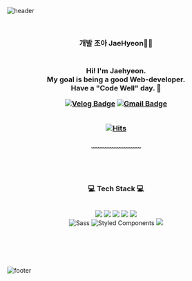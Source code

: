 ![header](https://capsule-render.vercel.app/api?type=waving&&color=gradient&height=100&section=header&fontSize=90)


<div align = "center">

<br/>
<h3>개발 조아 JaeHyeon🧟‍♂️<h3><br/>
Hi! I'm Jaehyeon.<br/>
My goal is being a good Web-developer.<br/>
Have a "Code Well" day. 👼

 
 [![Velog Badge](http://img.shields.io/badge/-VELOG-20c997?style=flat&link=https://velog.io/@bigwave-cho)](https://velog.io/@bigwave-cho)
[![Gmail Badge](https://img.shields.io/badge/Gmail-d14836?style=flat-square&logo=Gmail&logoColor=white&link=mailto:jh.cho142857@gmail.com)](mailto:jh.cho142857@gmail.com)
<br/><br/>


[![Hits](https://hits.seeyoufarm.com/api/count/incr/badge.svg?url=https%3A%2F%2Fgithub.com%2Fbigwave-cho%2Fhit-counter&count_bg=%2379C83D&title_bg=%23555555&icon=&icon_color=%23E7E7E7&title=hits&edge_flat=false)](https://hits.seeyoufarm.com)

 
  
﹏﹏﹏﹏﹏﹏﹏

<br/><br/>
 
<h3>💻 Tech Stack 💻</h3>
 
<br/>



<img src="https://img.shields.io/badge/JavaScript-F7DF1E?style=flat-square&logo=JavaScript&logoColor=white"/>
<img src="https://img.shields.io/badge/TypeScript-3178C6?style=flat-square&logo=TypeScript&logoColor=white"/>
 <img src="https://img.shields.io/badge/Next.js-000000?style=flat-square&logo=Next.js&logoColor=white"/>
 <img src="https://img.shields.io/badge/React-61DAFB?style=flat-square&logo=React&logoColor=white"/>
<img src="https://img.shields.io/badge/Git-F05032?style=flat-square&logo=Git&logoColor=white"/>
 <br/><img alt="Sass" src="https://img.shields.io/badge/-Sass-CC6699?style=flat-square&logo=sass&logoColor=white" />
  <img alt="Styled Components" src="https://img.shields.io/badge/-Styled_Components-db7092?style=flat-square&logo=styled-components&logoColor=white" />
 <img src="https://img.shields.io/badge/Firebase-FFCA28?style=flat-square&logo=firebase&logoColor=black"/>

 
 <br/><br/>


</div>

<br/>

![footer](https://capsule-render.vercel.app/api?type=waving&&color=gradient&height=100&section=footer&fontSize=90)
